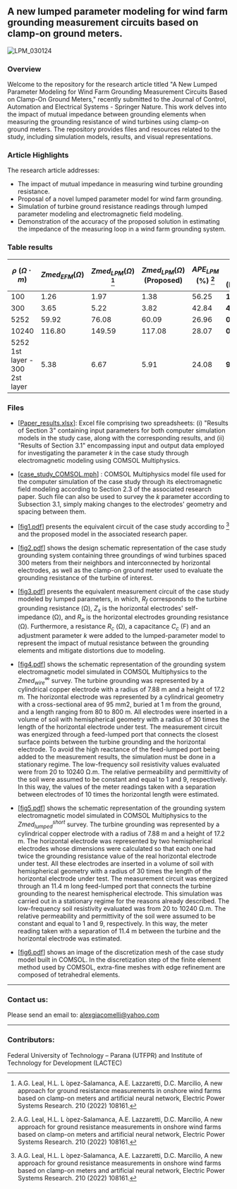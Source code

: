 ## A new lumped parameter modeling for wind farm grounding measurement circuits based on clamp-on ground meters.

![LPM_030124](https://github.com/Alexandregiacomellileal/Lumped-parameter-modeling-for-wind-farm-grounding/assets/96079504/3421fd54-5b76-458d-a13e-525662ec4fb8)

### Overview

Welcome to the repository for the research article titled "A New Lumped Parameter Modeling for Wind Farm Grounding Measurement Circuits Based on Clamp-On Ground Meters," recently submitted to the Journal of Control, Automation and Electrical Systems - Springer Nature. This work delves into the impact of mutual impedance between grounding elements when measuring the grounding resistance of wind turbines using clamp-on ground meters. The repository provides files and resources related to the study, including simulation models, results, and visual representations.

### Article Highlights

The research article addresses:
- The impact of mutual impedance in measuring wind turbine grounding resistance.
- Proposal of a novel lumped parameter model for wind farm grounding.
- Simulation of turbine ground resistance readings through lumped parameter modeling and electromagnetic field modeling.
- Demonstration of the accuracy of the proposed solution in estimating the impedance of the measuring loop in a wind farm grounding system.

### Table results

| $\rho \ (\Omega \cdot m)$ | $Zmed_{EFM} (\Omega)$ | $Zmed_{LPM} (\Omega)$ [^1]| $Zmed_{LPM} (\Omega)$ (Proposed) | $APE_{LPM}$ (%) [^1]| $APE_{LPM}$  (%) (Proposed)|
|-------------------------|------------------------|------------------------|----------------------------------|------------------|------------------------|
| 100                     | 1.26              | 1.97                | 1.38                       | 56.25            | **10.27**              |
| 300                     | 3.65                | 5.22                | 3.82                         | 42.84            | **4.70**               |
| 5252                    | 59.92               | 76.08                | 60.09                          | 26.96            | **0.28**               |
| 10240                   | 116.80            | 149.59              | 117.08                         | 28.07            | **0.24**               |
| 5252 1st layer - 300  2st layer              | 5.38           | 6.67               | 5.91                          | 24.08            | **9.88**               |


### Files

- [[Paper_results.xlsx](https://github.com/Alexandregiacomellileal/Lumped-parameter-modeling-for-wind-farm-grounding/blob/main/Paper_results.xlsx)]: Excel file comprising two spreadsheets: (i) "Results of Section 3" containing input parameters for both computer simulation models in the study case, along with the corresponding results, and (ii) "Results of Section 3.1" encompassing input and output data employed for investigating the parameter $k$ in the case study through electromagnetic modeling using COMSOL Multiphysics.

- [[case_study_COMSOL.mph](https://github.com/Alexandregiacomellileal/Lumped-parameter-modeling-for-wind-farm-grounding/blob/main/case_study_COMSOL.mph)] : COMSOL Multiphysics model file used for the computer simulation of the case study through its electromagnetic field modeling according to Section 2.3 of the associated research paper. Such file can also be used to survey the $k$ parameter according to Subsection 3.1, simply making changes to the electrodes' geometry and spacing between them. 

- [[fig1.pdf](https://github.com/Alexandregiacomellileal/Lumped-parameter-modeling-for-wind-farm-grounding/blob/main/fig1.pdf)] presents the equivalent circuit of the case study according to [^1] and the proposed model in the associated research paper.

- [[fig2.pdf](https://github.com/Alexandregiacomellileal/Lumped-parameter-modeling-for-wind-farm-grounding/blob/main/fig2.pdf)] shows the design schematic representation of the case study grounding system containing three groundings of wind turbines spaced 300 meters from their neighbors and interconnected by horizontal electrodes, as well as the clamp-on ground meter used to evaluate the grounding resistance of the turbine of interest.

- [[fig3.pdf](https://github.com/Alexandregiacomellileal/Lumped-parameter-modeling-for-wind-farm-grounding/blob/main/fig3.pdf)] presents the equivalent measurement circuit of the case study modeled by lumped parameters, in which, $R_f$ corresponds to the turbine grounding resistance (Ω), $Z_s$ is the horizontal electrodes' self-impedance (Ω), and $R_p$ is the horizontal electrodes grounding resistance (Ω). Furthermore, a resistance $R_c$ (Ω), a capacitance $C_c$ (F) and an adjustment parameter $k$ were added to the lumped-parameter model to represent the impact of mutual resistance between the grounding elements and mitigate distortions due to modeling.

- [[fig4.pdf](https://github.com/Alexandregiacomellileal/Lumped-parameter-modeling-for-wind-farm-grounding/blob/main/fig4.pdf)] shows the schematic representation of the grounding system electromagnetic model simulated in COMSOL Multiphysics to the $Zmed^∞_{wire}$ survey. The turbine grounding was represented by a cylindrical copper electrode with a radius of 7.88 m and a height of 17.2 m. The horizontal electrode was represented by a cylindrical geometry with a cross-sectional area of 95 mm2, buried at 1 m from the ground, and a length ranging from 80 to 800 m. All electrodes were inserted in a volume of soil with hemispherical geometry with a radius of 30 times the length of the horizontal electrode under test. The measurement circuit was energized through a feed-lumped port that connects the closest surface points between the turbine grounding and the horizontal electrode. To avoid the high reactance of the feed-lumped port being added to the measurement results, the simulation must be done in a stationary regime. The low-frequency soil resistivity values evaluated were from 20 to 10240 Ω.m. The relative permeability and permittivity of the soil were assumed to be constant and equal to 1 and 9, respectively. In this way, the values of the meter readings taken with a separation between electrodes of 10 times the horizontal length were estimated.

- [[fig5.pdf](https://github.com/Alexandregiacomellileal/Lumped-parameter-modeling-for-wind-farm-grounding/blob/main/fig5.pdf)] shows the schematic representation of the grounding system electromagnetic model simulated in COMSOL Multiphysics to the $Zmed^{short}_{lumped}$ survey. The turbine grounding was represented by a cylindrical copper electrode with a radius of 7.88 m and a height of 17.2 m. The horizontal electrode was represented by two hemispherical electrodes whose dimensions were calculated so that each one had twice the grounding resistance value of the real horizontal electrode under test. All these electrodes are inserted in a volume of soil with hemispherical geometry with a radius of 30 times the length of the horizontal electrode under test. The measurement circuit was energized through an 11.4 m long feed-lumped port that connects the turbine grounding to the nearest hemispherical electrode. This simulation was carried out in a stationary regime for the reasons already described. The low-frequency soil resistivity evaluated was from 20 to 10240 Ω.m. The relative permeability and permittivity of the soil were assumed to be constant and equal to 1 and 9, respectively. In this way, the meter reading taken with a separation of 11.4 m between the turbine and the horizontal electrode was estimated. 

- [[fig6.pdf](https://github.com/Alexandregiacomellileal/Lumped-parameter-modeling-for-wind-farm-grounding/blob/main/fig6.pdf)] shows an image of the discretization mesh of the case study model built in COMSOL. In the discretization step of the finite element method used by COMSOL, extra-fine meshes with edge refinement are composed of tetrahedral elements.

[^1]: A.G. Leal, H.L. L ́opez-Salamanca, A.E. Lazzaretti, D.C. Marcilio, A new approach for ground resistance measurements in onshore wind farms based on clamp-on meters and artificial neural network, Electric Power Systems Research. 210 (2022) 108161.
________________________________________________________________________________________________________________________

### Contact us:
Please send an email to: alexgiacomelli@yahoo.com

________________________________________________________________________________________________________________________

### Contributors:
Federal University of Technology – Parana (UTFPR) and Institute of Technology for Development (LACTEC)
